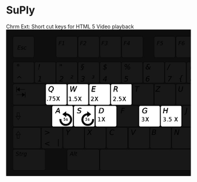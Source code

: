 # SuPly
Chrm Ext: Short cut keys  for HTML 5 Video playback
![alt text](https://github.com/algobis/SuPly/blob/master/SuperPlyback/images/hkeys.jpg)
